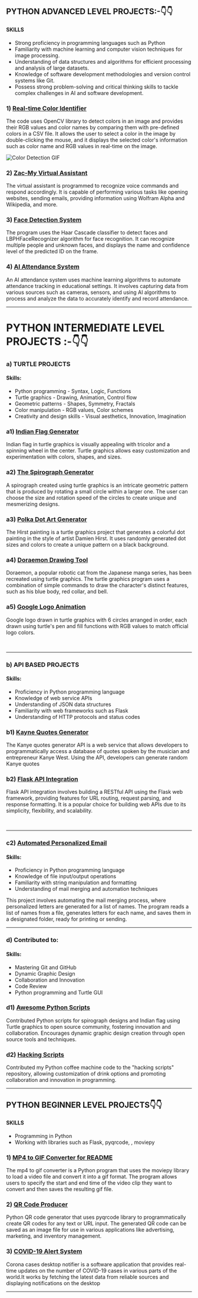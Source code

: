 <h2>PYTHON ADVANCED LEVEL PROJECTS:-👇👇</h2>

<h4> SKILLS </h4>

- Strong proficiency in programming languages such as Python
- Familiarity with machine learning and computer vision techniques for image processing.
- Understanding of data structures and algorithms for efficient processing and analysis of large datasets.
- Knowledge of software development methodologies and version control systems like Git.
- Possess strong problem-solving and critical thinking skills to tackle complex challenges in AI and software development.


### 1) [Real-time Color Identifier](https://github.com/5hre9a/computer-vision)

The code uses OpenCV library to detect colors in an image and provides their RGB values and color names by comparing them with pre-defined colors in a CSV file. It allows the user to select a color in the image by double-clicking the mouse, and it displays the selected color's information such as color name and RGB values in real-time on the image.

![Color Detection GIF](https://github.com/shreyamalogi/color-detector/blob/main/computer%20vision/Color%20detection/media/clrdetgif.gif)


### 2) [Zac-My Virtual Assistant](https://github.com/5hre9a/ZAC)

The virtual assistant is programmed to recognize voice commands and respond accordingly.
It is capable of performing various tasks like opening websites, sending emails, providing information using Wolfram Alpha and Wikipedia, and more.

### 3) [Face Detection System](https://github.com/5hre9a/face_recognition)

The program uses the Haar Cascade classifier to detect faces and LBPHFaceRecognizer algorithm for face recognition.
It can recognize multiple people and unknown faces, and displays the name and confidence level of the predicted ID on the frame.

### 4) [AI Attendance System](https://github.com/shreyamalogi/AI_Attendance)

An AI attendance system uses machine learning algorithms to automate attendance tracking in educational settings. It involves capturing data from various sources such as cameras, sensors, and using AI algorithms to process and analyze the data to accurately identify and record attendance.


----

<h1>PYTHON INTERMEDIATE LEVEL PROJECTS :-👇👇</h1>

<h3>a) TURTLE PROJECTS </h3>

<h4>Skills: </h4>

- Python programming - Syntax, Logic, Functions
- Turtle graphics - Drawing, Animation, Control flow
- Geometric patterns - Shapes, Symmetry, Fractals
- Color manipulation - RGB values, Color schemes
- Creativity and design skills - Visual aesthetics, Innovation, Imagination
 

### a1) [Indian Flag Generator](https://github.com/shreyamalogi/Indian_flag)
Indian flag in turtle graphics is visually appealing with tricolor and a spinning wheel in the center. Turtle graphics allows easy customization and experimentation with colors, shapes, and sizes.

### a2) [The Spirograph Generator](https://github.com/shreyamalogi/spirograph)

A spirograph created using turtle graphics is an intricate geometric pattern that is produced by rotating a small circle within a larger one. The user can choose the size and rotation speed of the circles to create unique and mesmerizing designs.

### a3) [Polka Dot Art Generator](https://github.com/shreyamalogi/the_hirst_painting)

The Hirst painting is a turtle graphics project that generates a colorful dot painting in the style of artist Damien Hirst.
It uses randomly generated dot sizes and colors to create a unique pattern on a black background.

### a4) [Doraemon Drawing Tool](https://github.com/shreyamalogi/doraemon)

Doraemon, a popular robotic cat from the Japanese manga series, has been recreated using turtle graphics. The turtle graphics program uses a combination of simple commands to draw the character's distinct features, such as his blue body, red collar, and bell.

### a5) [Google Logo Animation](https://github.com/shreyamalogi/google-logo)

Google logo drawn in turtle graphics with 6 circles arranged in order, each drawn using turtle's pen and fill functions with RGB values to match official logo colors.


<br>

---

<h3> b) API BASED PROJECTS </h3>

<h4>Skills: </h4>

- Proficiency in Python programming language
- Knowledge of web service APIs
- Understanding of JSON data structures
- Familiarity with web frameworks such as Flask
- Understanding of HTTP protocols and status codes


### b1) [Kayne Quotes Generator](https://github.com/shreyamalogi/kanye-quotes-generator)

The Kanye quotes generator API is a web service that allows developers to programmatically access a database of quotes spoken by the musician and entrepreneur Kanye West. Using the API, developers can generate random Kanye quotes 

### b2) [Flask API Integration](https://github.com/shreyamalogi/Flask-API-Integration)

Flask API integration involves building a RESTful API using the Flask web framework, providing features for URL routing, request parsing, and response formatting. It is a popular choice for building web APIs due to its simplicity, flexibility, and scalability.



<br>

--- 



### c2) [Automated Personalized Email](https://github.com/shreyamalogi/Automated-personalized-Email)

<h4>Skills: </h4>

- Proficiency in Python programming language
- Knowledge of file input/output operations
- Familiarity with string manipulation and formatting
- Understanding of mail merging and automation techniques


This project involves automating the mail merging process, where personalized letters are generated for a list of names. The program reads a list of names from a file, generates letters for each name, and saves them in a designated folder, ready for printing or sending.

--- 

<h3> d) Contributed to: </h3>

<h4> Skills: </h4>

- Mastering Git and GitHub
- Dynamic Graphic Design
- Collaboration and Innovation
- Code Review
- Python programming and Turtle GUI


### d1) [Awesome Python Scripts](https://github.com/prathimacode-hub/Awesome_Python_Scripts)
Contributed Python scripts for spirograph designs and Indian flag using Turtle graphics to open source community, fostering innovation and collaboration. Encourages dynamic graphic design creation through open source tools and techniques.

### d2) [Hacking Scripts](https://github.com/Tejas1510/Hacking-Scripts)

Contributed my Python coffee machine code to the "hacking scripts" repository, allowing customization of drink options and promoting collaboration and innovation in programming.


----

<h2>PYTHON BEGINNER LEVEL PROJECTS👇👇</h2>


<h4> SKILLS </h4> 

- Programming in Python
- Working with libraries such as Flask, pyqrcode, , moviepy


### 1) [MP4 to GIF Converter for README](https://github.com/shreyamalogi/mp4-to-gif)

The mp4 to gif converter is a Python program that uses the moviepy library to load a video file and convert it into a gif format.
The program allows users to specify the start and end time of the video clip they want to convert and then saves the resulting gif file.

### 2) [QR Code Producer](https://github.com/5hre9a/QRcode-maker)

Python QR code generator that uses pyqrcode library to programmatically create QR codes for any text or URL input. The generated QR code can be saved as an image file for use in various applications like advertising, marketing, and inventory management.


### 3) [COVID-19 Alert System](https://github.com/5hre9a/corona-cases-notifyer)

Corona cases desktop notifier is a software application that provides real-time updates on the number of COVID-19 cases in various parts of the world.It works by fetching the latest data from reliable sources and displaying notifications on the desktop 



----
